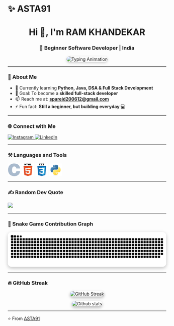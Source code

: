 # ✨ ASTA91  

<h1 align="center">Hi 👋, I'm RAM KHANDEKAR</h1>
<h3 align="center">🚀 Beginner Software Developer | India</h3>

<p align="center">
  <img src="https://github.com/user-attachments/assets/1f42f5ab-19f5-4b5f-a17f-363b214af594" 
       alt="Typing Animation" 
       width="280" 
       style="border-radius:15px; box-shadow:0 3px 8px rgba(0,0,0,0.2);" />
</p>

---

### 💫 About Me
- 🌱 Currently learning **Python, Java, DSA & Full Stack Development**  
- 🎯 Goal: To become a **skilled full-stack developer**  
- 📫 Reach me at: **spareid200612@gmail.com**  
- ⚡ Fun fact: **Still a beginner, but building everyday 💻**  

---

### 🌐 Connect with Me
<p align="left">
<a href="https://instagram.com/ram_k_72" target="_blank">
  <img src="https://img.shields.io/badge/Instagram-%23E4405F.svg?logo=Instagram&logoColor=white" alt="Instagram"/>
</a>
<a href="http://www.linkedin.com/in/ram-khandekar" target="_blank">
  <img src="https://img.shields.io/badge/LinkedIn-%230077B5.svg?logo=linkedin&logoColor=white" alt="LinkedIn"/>
</a>
</p>

---

### ⚒️ Languages and Tools
<p>
  <img src="https://raw.githubusercontent.com/devicons/devicon/master/icons/c/c-original.svg" alt="C" width="40" height="40"/> 
  <img src="https://raw.githubusercontent.com/devicons/devicon/master/icons/html5/html5-original-wordmark.svg" alt="HTML5" width="40" height="40"/> 
  <img src="https://raw.githubusercontent.com/devicons/devicon/master/icons/css3/css3-original-wordmark.svg" alt="CSS3" width="40" height="40"/> 
  <img src="https://raw.githubusercontent.com/devicons/devicon/master/icons/python/python-original.svg" alt="Python" width="40" height="40"/> 
</p>

---

### ✍️ Random Dev Quote
![](https://quotes-github-readme.vercel.app/api?type=horizontal&theme=radical)

---

### 🐍 Snake Game Contribution Graph
<div align="center">
  <img src="https://github.com/Platane/snk/raw/output/github-contribution-grid-snake.svg" 
       alt="Snake animation" 
       style="max-width: 100%; border-radius:12px; box-shadow:0 4px 12px rgba(0,0,0,0.25);" />
</div>

---

### 🔥 GitHub Streak
<p align="center">
  <img src="https://github-readme-streak-stats.herokuapp.com/?user=ASTA91-GIT&theme=earth&border_radius=15" 
       alt="GitHub Streak" 
       style="border-radius:15px; box-shadow:0 4px 10px rgba(0,0,0,0.3);" />
<p align ="center">
  <img src ="https://github-readme-stats.vercel.app/api?username=ASTA91-GIT&show_icons=true&theme=radical"
    alt ="Github stats"
    style="border-radius:15px; box-shadow:0 4px 10px rgba(0,0,0,0.3);"/>
</p>

---

⭐ From [ASTA91](https://github.com/ASTA91-GIT)  


